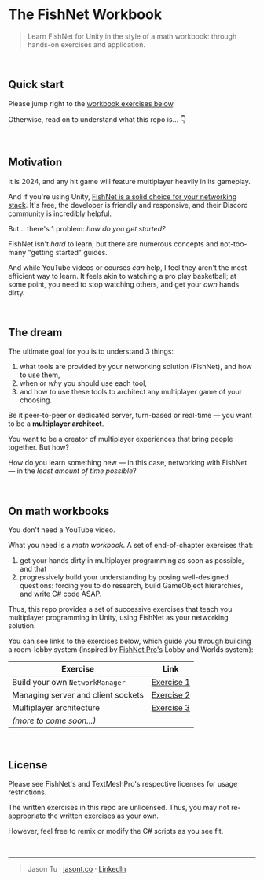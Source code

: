# The FishNet Workbook

> Learn FishNet for Unity in the style of a math workbook: through hands-on exercises and application.

<br />

## Quick start

Please jump right to the [workbook exercises below](#on-math-workbooks).

Otherwise, read on to understand what this repo is... 👇

<br />

## Motivation

It is 2024, and any hit game will feature multiplayer heavily in its gameplay.

And if you're using Unity, [FishNet is a solid choice for your networking stack](https://forum.unity.com/threads/updated-free-networking-solution-comparison-chart.1359775/). It's free, the developer is friendly and responsive, and their Discord community is incredibly helpful.

But... there's 1 problem: _how do you get started?_

FishNet isn't *hard* to learn, but there are numerous concepts and not-too-many "getting started" guides.

And while YouTube videos or courses *can* help, I feel they aren't the most efficient way to learn. It feels akin to watching a pro play basketball; at some point, you need to stop watching others, and get your *own* hands dirty.

<br />

## The dream

The ultimate goal for you is to understand 3 things:

1. what tools are provided by your networking solution (FishNet), and how to use them,
2. when or *why* you should use each tool,
3. and how to use these tools to architect any multiplayer game of your choosing.

Be it peer-to-peer or dedicated server, turn-based or real-time — you want to be a **multiplayer architect**.

You want to be a creator of multiplayer experiences that bring people together. But how?

How do you learn something new — in this case, networking with FishNet — in the *least amount of time possible*?

<br />

## On math workbooks

You don't need a YouTube video.

What you need is a *math workbook*. A set of end-of-chapter exercises that:

1. get your hands dirty in multiplayer programming as soon as possible, and that
2. progressively build your understanding by posing well-designed questions: forcing you to do research, build GameObject hierarchies, and write C# code ASAP.

Thus, this repo provides a set of successive exercises that teach you multiplayer programming in Unity, using FishNet as your networking solution.

You can see links to the exercises below, which guide you through building a room-lobby system (inspired by [FishNet Pro's](https://fish-networking.gitbook.io/docs/master/pro-and-donating) Lobby and Worlds system):

| Exercise                           | Link                                                                          |
|------------------------------------|-------------------------------------------------------------------------------|
| Build your own `NetworkManager`    | [Exercise 1](./Assets/Exercises/01_Understanding_NetworkManager/Questions.md) |
| Managing server and client sockets | [Exercise 2](./Assets/Exercises/02_Server_Client_Sockets/Questions.md)        |
| Multiplayer architecture           | [Exercise 3](./Assets/Exercises/03_Architecture/Questions.md)        |
| *(more to come soon...)*           | |

<br />

## License

Please see FishNet's and TextMeshPro's respective licenses for usage restrictions.

The written exercises in this repo are unlicensed. Thus, you may not re-appropriate the written exercises as your own.

However, feel free to remix or modify the C# scripts as you see fit.

<br />

---

> Jason Tu · [jasont.co](https://jasont.co/) · [LinkedIn](https://linkedin.com/in/jasontu)
